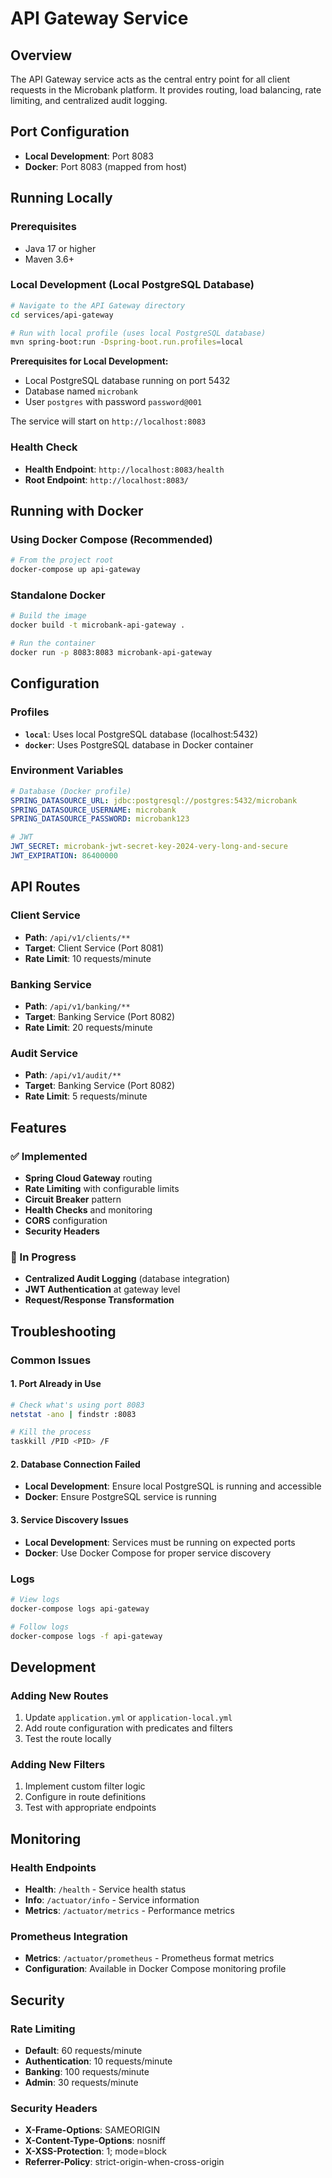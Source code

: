 # API Gateway Service

## Overview
The API Gateway service acts as the central entry point for all client requests in the Microbank platform. It provides routing, load balancing, rate limiting, and centralized audit logging.

## Port Configuration
- **Local Development**: Port 8083
- **Docker**: Port 8083 (mapped from host)

## Running Locally

### Prerequisites
- Java 17 or higher
- Maven 3.6+

### Local Development (Local PostgreSQL Database)
```bash
# Navigate to the API Gateway directory
cd services/api-gateway

# Run with local profile (uses local PostgreSQL database)
mvn spring-boot:run -Dspring-boot.run.profiles=local
```

**Prerequisites for Local Development:**
- Local PostgreSQL database running on port 5432
- Database named `microbank`
- User `postgres` with password `password@001`

The service will start on `http://localhost:8083`

### Health Check
- **Health Endpoint**: `http://localhost:8083/health`
- **Root Endpoint**: `http://localhost:8083/`

## Running with Docker

### Using Docker Compose (Recommended)
```bash
# From the project root
docker-compose up api-gateway
```

### Standalone Docker
```bash
# Build the image
docker build -t microbank-api-gateway .

# Run the container
docker run -p 8083:8083 microbank-api-gateway
```

## Configuration

### Profiles
- **`local`**: Uses local PostgreSQL database (localhost:5432)
- **`docker`**: Uses PostgreSQL database in Docker container

### Environment Variables
```yaml
# Database (Docker profile)
SPRING_DATASOURCE_URL: jdbc:postgresql://postgres:5432/microbank
SPRING_DATASOURCE_USERNAME: microbank
SPRING_DATASOURCE_PASSWORD: microbank123

# JWT
JWT_SECRET: microbank-jwt-secret-key-2024-very-long-and-secure
JWT_EXPIRATION: 86400000
```

## API Routes

### Client Service
- **Path**: `/api/v1/clients/**`
- **Target**: Client Service (Port 8081)
- **Rate Limit**: 10 requests/minute

### Banking Service
- **Path**: `/api/v1/banking/**`
- **Target**: Banking Service (Port 8082)
- **Rate Limit**: 20 requests/minute

### Audit Service
- **Path**: `/api/v1/audit/**`
- **Target**: Banking Service (Port 8082)
- **Rate Limit**: 5 requests/minute

## Features

### ✅ Implemented
- **Spring Cloud Gateway** routing
- **Rate Limiting** with configurable limits
- **Circuit Breaker** pattern
- **Health Checks** and monitoring
- **CORS** configuration
- **Security Headers**

### 🔄 In Progress
- **Centralized Audit Logging** (database integration)
- **JWT Authentication** at gateway level
- **Request/Response Transformation**

## Troubleshooting

### Common Issues

#### 1. Port Already in Use
```bash
# Check what's using port 8083
netstat -ano | findstr :8083

# Kill the process
taskkill /PID <PID> /F
```

#### 2. Database Connection Failed
- **Local Development**: Ensure local PostgreSQL is running and accessible
- **Docker**: Ensure PostgreSQL service is running

#### 3. Service Discovery Issues
- **Local Development**: Services must be running on expected ports
- **Docker**: Use Docker Compose for proper service discovery

### Logs
```bash
# View logs
docker-compose logs api-gateway

# Follow logs
docker-compose logs -f api-gateway
```

## Development

### Adding New Routes
1. Update `application.yml` or `application-local.yml`
2. Add route configuration with predicates and filters
3. Test the route locally

### Adding New Filters
1. Implement custom filter logic
2. Configure in route definitions
3. Test with appropriate endpoints

## Monitoring

### Health Endpoints
- **Health**: `/health` - Service health status
- **Info**: `/actuator/info` - Service information
- **Metrics**: `/actuator/metrics` - Performance metrics

### Prometheus Integration
- **Metrics**: `/actuator/prometheus` - Prometheus format metrics
- **Configuration**: Available in Docker Compose monitoring profile

## Security

### Rate Limiting
- **Default**: 60 requests/minute
- **Authentication**: 10 requests/minute
- **Banking**: 100 requests/minute
- **Admin**: 30 requests/minute

### Security Headers
- **X-Frame-Options**: SAMEORIGIN
- **X-Content-Type-Options**: nosniff
- **X-XSS-Protection**: 1; mode=block
- **Referrer-Policy**: strict-origin-when-cross-origin
